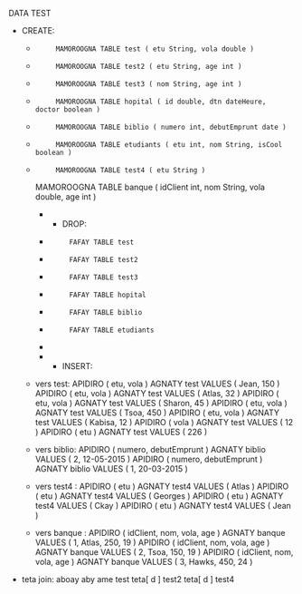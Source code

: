 DATA TEST
* CREATE:

  *          MAMOROOGNA TABLE test ( etu String, vola double )
  *          MAMOROOGNA TABLE test2 ( etu String, age int )
  *          MAMOROOGNA TABLE test3 ( nom String, age int )
  *          MAMOROOGNA TABLE hopital ( id double, dtn dateHeure, doctor boolean )
  *          MAMOROOGNA TABLE biblio ( numero int, debutEmprunt date )
  *          MAMOROOGNA TABLE etudiants ( etu int, nom String, isCool boolean )
  *          MAMOROOGNA TABLE test4 ( etu String )
    MAMOROOGNA TABLE banque ( idClient int, nom String, vola double, age int )

      * * DROP:
      *          FAFAY TABLE test
      *          FAFAY TABLE test2
      *          FAFAY TABLE test3
      *          FAFAY TABLE hopital
      *          FAFAY TABLE biblio
      *          FAFAY TABLE etudiants
      * 
      * * INSERT:
  - vers test:
    APIDIRO ( etu, vola ) AGNATY test VALUES ( Jean, 150 )
    APIDIRO ( etu, vola ) AGNATY test VALUES ( Atlas, 32 )
    APIDIRO ( etu, vola ) AGNATY test VALUES ( Sharon, 45 )
    APIDIRO ( etu, vola ) AGNATY test VALUES ( Tsoa, 450 )
    APIDIRO ( etu, vola ) AGNATY test VALUES ( Kabisa, 12 )
    APIDIRO ( vola ) AGNATY test VALUES ( 12 )
    APIDIRO ( etu ) AGNATY test VALUES ( 226 )

  - vers biblio:
  APIDIRO ( numero, debutEmprunt ) AGNATY biblio VALUES ( 2, 12-05-2015 )
  APIDIRO ( numero, debutEmprunt ) AGNATY biblio VALUES ( 1, 20-03-2015 )

  - vers test4 :
  APIDIRO ( etu ) AGNATY test4 VALUES ( Atlas )
  APIDIRO ( etu ) AGNATY test4 VALUES ( Georges )
  APIDIRO ( etu ) AGNATY test4 VALUES ( Ckay )
  APIDIRO ( etu ) AGNATY test4 VALUES ( Jean )

  - vers banque :
  APIDIRO ( idClient, nom, vola, age ) AGNATY banque VALUES ( 1, Atlas, 250, 19 )
  APIDIRO ( idClient, nom, vola, age ) AGNATY banque VALUES ( 2, Tsoa, 150, 19 )
  APIDIRO ( idClient, nom, vola, age ) AGNATY banque VALUES ( 3, Hawks, 450, 24 )

* teta join:
  aboay aby ame test teta[ d ] test2 teta[ d ] test4